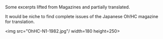 Some excerpts lifted from Magazines and partially translated.

It would be niche to find complete issues of the Japanese Oh!HC magazine for translation.

<img src="OhHC-N1-1982.jpg"/ width=180 height=250>
